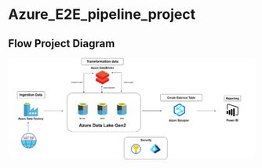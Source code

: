 # Azure_E2E_pipeline_project


## Flow Project Diagram
![alt text](https://github.com/OmegaZeroTribe/Azure_E2E_pipeline_project/blob/main/project_strcuture.png)
